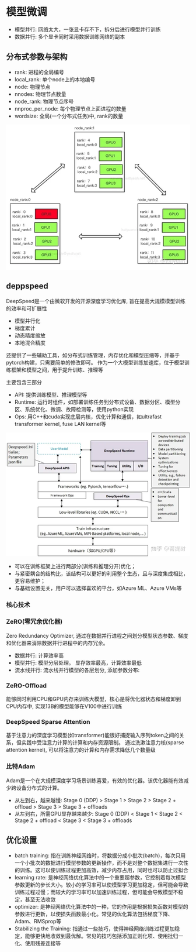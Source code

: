 # 模型微调

- 模型并行: 网络太大，一张显卡存不下，拆分后进行模型并行训练
- 数据并行: 多个显卡同时采用数据训练网络的副本

## 分布式参数与架构

- rank: 进程的全局编号
- local_rank: 单个node上的本地编号
- node: 物理节点
- nnodes: 物理节点数量
- node_rank: 物理节点序号
- nnproc_per_node: 每个物理节点上面进程的数量
- wordsize: 全局(一个分布式任务)中, rank的数量

![分布式架构](./images/分布式架构.webp)

## deppspeed

DeepSpeed是一个由微软开发的开源深度学习优化库, 旨在提高大规模模型训练的效率和可扩展性

- 模型并行化
- 梯度累计
- 动态精度缩放
- 本地混合精度

还提供了一些辅助工具，如分布式训练管理，内存优化和模型压缩等，并基于pytorch构建，只需要简单的修改即可。 作为一个大模型训练加速库，位于模型训练框架和模型之间，用于提升训练、推理等

主要包含三部分

- API: 提供训练模型、推理模型等
- Runtime: 运行时组件，如部署训练任务到分布式设备、数据分区、模型分区、系统优化、微调、故障检测等，使用python实现
- Ops: 用C++和cuda实现底层内核，优化计算和通信，如ultrafast transformer kernel, fuse LAN kernel等

![软件架构](./images/deepspeed架构图.webp)

- 可以在训练框架上进行两部分(训练和推理分开)优化；
- 与紧密耦合的结构比，该结构可以更好的利用整个生态，且与深度集成相比，更容易维护；
- 与基础设置无关，用户可以选择喜欢的平台，如Azure ML、Azure VMs等

### 核心技术

### ZeRO(零冗余优化器)

Zero Redundancy Optimizer, 通过在数据并行进程之间划分模型状态参数、梯度和优化器来消除数据并行进程中的内存冗余。

- 数据并行: 计算效率高
- 模型并行: 模型分层处理。 显存效率最高，计算效率最低
- 流水线并行: 流水线并行模型的各层划分, 添加参数分布:

### ZeRO-Offload

能够同时利用CPU和GPU内存来训练大模型，核心是将优化器状态和梯度卸到CPU内存中, 实现13B的模型能够在V100中进行训练

### DeepSpeed Sparse Attention

基于注意力的深度学习模型(如transformer)能很好捕捉输入序列token之间的关系，但实践中受注意力计算的计算和内存资源限制。 通过洗漱注意力核(sparse attention kernel), 可以将注意力的计算和内存需求降低几个数量级

### 比特Adam

Adam是一个在大规模深度学习场景训练喜爱，有效的优化器。该优化器能有效减少跨设备分布式的计算。

- 从左到右，越来越慢: Stage 0 (DDP) > Stage 1 > Stage 2 > Stage 2 + offload > Stage 3 > Stage 3 + offloads
- 从左到右，所需GPU显存越来越少: Stage 0 (DDP) < Stage 1 < Stage 2 < Stage 2 + offload < Stage 3 < Stage 3 + offloads

## 优化设置

- batch training: 指在训练神经网络时，将数据分成小批次(batch)，每次只用一个小批次的数据进行模型参数的更新操作，而不是对整个数据集进行一次性的训练。这可以使训练过程更加高效，减少内存占用，同时也可以防止过拟合
- learning rate: 是神经网络优化算法中的一个重要超参数，它控制着每次模型参数更新的步长大小。较小的学习率可以使模型学习更加稳定，但可能会导致训练过程过慢；而较大的学习率可以加速训练过程，但可能会导致模型不稳定，甚至无法收敛
- optimizer: 是神经网络优化算法中的一种，它的作用是根据损失函数对模型的参数进行更新，以使损失函数最小化。常见的优化算法包括梯度下降、Adam、RMSprop等
- Stabilizing the Training: 指通过一些技巧，使得神经网络训练过程更加稳定，能够更快地收敛到最优解。常见的技巧包括添加正则化项、使用批归一化、使用残差连接等

